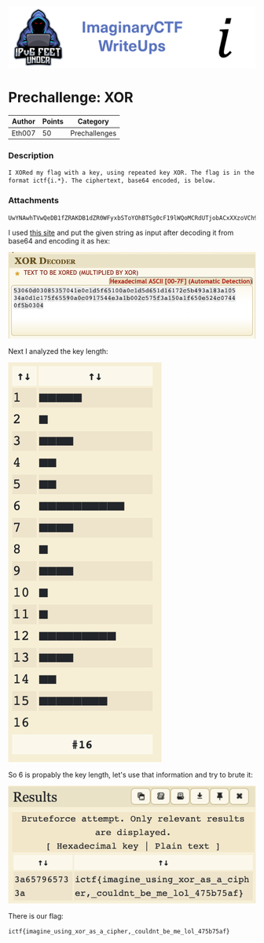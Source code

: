 ![ImaginaryCTF](../../banner.png)

# Prechallenge: XOR

|Author|Points|Category|
|---|---|---|
|Eth007|50|Prechallenges|

### Description

```
I XORed my flag with a key, using repeated key XOR. The flag is in the format ictf{i.*}. The ciphertext, base64 encoded, is below.	
```

### Attachments

```
UwYNAwhTVwQeDB1fZRAKDB1dZR0WFyxbSToYOhBTSg0cF19lWQoMCRdUTjobACxXXzoVCh9lDlJMB0QPWwME
```

I used [this site](https://www.dcode.fr/xor-cipher) and put the given string as input after decoding it from base64 and encoding it as hex:

![hex_from_base64.png](hex_from_base64.png)

Next I analyzed the key length:

![key_length.png](key_length.png)

So 6 is propably the key length, let's use that information and try to brute it:

![brute](brute.png)

There is our flag:
```
ictf{imagine_using_xor_as_a_cipher,_couldnt_be_me_lol_475b75af}
```